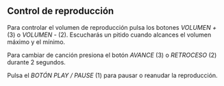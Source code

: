 ## Control de reproducción

Para controlar el volumen de reproducción pulsa los botones *VOLUMEN +* (3) o *VOLUMEN -* (2). Escucharás un pitido cuando alcances el volumen máximo y el mínimo.

Para cambiar de canción presiona el botón *AVANCE* (3) o *RETROCESO* (2) durante 2 segundos.

Pulsa el *BOTÓN PLAY / PAUSE* (1) para pausar o reanudar la reproducción.
